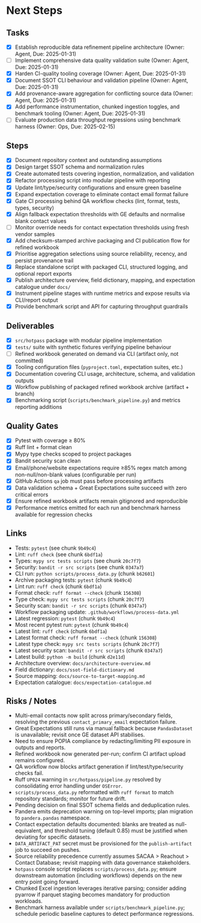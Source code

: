 # Next Steps

## Tasks

- [x] Establish reproducible data refinement pipeline architecture (Owner: Agent, Due: 2025-01-31)
- [ ] Implement comprehensive data quality validation suite (Owner: Agent, Due: 2025-01-31)
- [x] Harden CI-quality tooling coverage (Owner: Agent, Due: 2025-01-31)
- [x] Document SSOT CLI behaviour and validation pipeline (Owner: Agent, Due: 2025-01-31)
- [x] Add provenance-aware aggregation for conflicting source data (Owner: Agent, Due: 2025-01-31)
- [x] Add performance instrumentation, chunked ingestion toggles, and benchmark tooling (Owner: Agent, Due: 2025-01-31)
- [ ] Evaluate production data throughput regressions using benchmark harness (Owner: Ops, Due: 2025-02-15)

## Steps

- [x] Document repository context and outstanding assumptions
- [x] Design target SSOT schema and normalization rules
- [x] Create automated tests covering ingestion, normalization, and validation
- [x] Refactor processing script into modular pipeline with reporting
- [x] Update lint/type/security configurations and ensure green baseline
- [x] Expand expectation coverage to eliminate contact email format failure
- [x] Gate CI processing behind QA workflow checks (lint, format, tests, types, security)
- [x] Align fallback expectation thresholds with GE defaults and normalise blank contact values
- [ ] Monitor override needs for contact expectation thresholds using fresh vendor samples
- [x] Add checksum-stamped archive packaging and CI publication flow for refined workbook
- [x] Prioritise aggregation selections using source reliability, recency, and persist provenance trail
- [x] Replace standalone script with packaged CLI, structured logging, and optional report exports
- [x] Publish architecture overview, field dictionary, mapping, and expectation catalogue under `docs/`
- [x] Instrument pipeline stages with runtime metrics and expose results via CLI/report output
- [x] Provide benchmark script and API for capturing throughput guardrails

## Deliverables

- [x] `src/hotpass` package with modular pipeline implementation
- [x] `tests/` suite with synthetic fixtures verifying pipeline behaviour
- [ ] Refined workbook generated on demand via CLI (artifact only, not committed)
- [x] Tooling configuration files (`pyproject.toml`, expectation suites, etc.)
- [x] Documentation covering CLI usage, architecture, schema, and validation outputs
- [x] Workflow publishing of packaged refined workbook archive (artifact + branch)
- [x] Benchmarking script (`scripts/benchmark_pipeline.py`) and metrics reporting additions

## Quality Gates

- [x] Pytest with coverage ≥ 80%
- [x] Ruff lint + format clean
- [x] Mypy type checks scoped to project packages
- [x] Bandit security scan clean
- [x] Email/phone/website expectations require ≥85% regex match among non-null/non-blank values (configurable per run)
- [x] GitHub Actions `qa` job must pass before processing artifacts
- [x] Data validation schema + Great Expectations suite succeed with zero critical errors
- [x] Ensure refined workbook artifacts remain gitignored and reproducible
- [x] Performance metrics emitted for each run and benchmark harness available for regression checks

## Links

- Tests: `pytest` (see chunk `9b49c4`)
- Lint: `ruff check` (see chunk `6bdf1a`)
- Types: `mypy src tests scripts` (see chunk `20c7f7`)
- Security: `bandit -r src scripts` (see chunk `0347a7`)
- CLI run: `python scripts/process_data.py` (chunk `b62601`)
- Archive packaging tests: `pytest` (chunk `9b49c4`)
- Lint run: `ruff check` (chunk `6bdf1a`)
- Format check: `ruff format --check` (chunk `156308`)
- Type check: `mypy src tests scripts` (chunk `20c7f7`)
- Security scan: `bandit -r src scripts` (chunk `0347a7`)
- Workflow packaging update: `.github/workflows/process-data.yml`
- Latest regression: `pytest` (chunk `9b49c4`)
- Most recent pytest run: `pytest` (chunk `9b49c4`)
- Latest lint: `ruff check` (chunk `6bdf1a`)
- Latest format check: `ruff format --check` (chunk `156308`)
- Latest type check: `mypy src tests scripts` (chunk `20c7f7`)
- Latest security scan: `bandit -r src scripts` (chunk `0347a7`)
- Latest build: `python -m build` (chunk `d2e11d`)
- Architecture overview: `docs/architecture-overview.md`
- Field dictionary: `docs/ssot-field-dictionary.md`
- Source mapping: `docs/source-to-target-mapping.md`
- Expectation catalogue: `docs/expectation-catalogue.md`

## Risks / Notes

- Multi-email contacts now split across primary/secondary fields, resolving the previous `contact_primary_email` expectation failure.
- Great Expectations still runs via manual fallback because `PandasDataset` is unavailable; revisit once GE dataset API stabilises.
- Need to ensure POPIA compliance by redacting/limiting PII exposure in outputs and reports.
- Refined workbook now generated per-run; confirm CI artifact upload remains configured.
- QA workflow now blocks artifact generation if lint/test/type/security checks fail.
- Ruff `UP024` warning in `src/hotpass/pipeline.py` resolved by consolidating error handling under `OSError`.
- `scripts/process_data.py` reformatted with `ruff format` to match repository standards; monitor for future drift.
- Pending decision on final SSOT schema fields and deduplication rules.
- Pandera emits deprecation warning on top-level imports; plan migration to `pandera.pandas` namespace.
- Contact expectation defaults documented: blanks are treated as null-equivalent, and threshold tuning (default 0.85) must be justified when deviating for specific datasets.
- `DATA_ARTIFACT_PAT` secret must be provisioned for the `publish-artifact` job to succeed on pushes.
- Source reliability precedence currently assumes SACAA > Reachout > Contact Database; revisit mapping with data governance stakeholders.
- `hotpass` console script replaces `scripts/process_data.py`; ensure downstream automation (including workflows) depends on the new entry point going forward.
- Chunked Excel ingestion leverages iterative parsing; consider adding pyarrow if parquet staging becomes mandatory for production workloads.
- Benchmark harness available under `scripts/benchmark_pipeline.py`; schedule periodic baseline captures to detect performance regressions.
